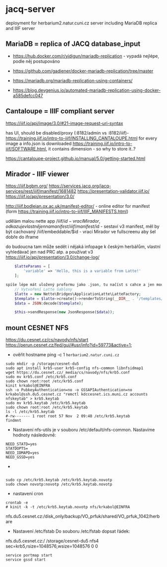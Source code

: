 # jacq-server
deployment for herbarium2.natur.cuni.cz server including MariaDB replica and IIIF server

## MariaDB = replica of JACQ database_input
* https://hub.docker.com/r/yidigun/mariadb-replication - vypadá nejlépe, podle něj postupováno

* https://github.com/gadiener/docker-mariadb-replication/tree/master
* https://mariadb.org/mariadb-replication-using-containers/
* https://blog.devgenius.io/automated-mariadb-replication-using-docker-a585defcc047

## Cantaloupe = IIIF compliant server
https://iiif.io/api/image/3.0/#21-image-request-uri-syntax

has UI, should be disabled/proxy (:8182/admin vs :8182/iiif)- https://training.iiif.io/intro-to-iiif/INSTALLING_CANTALOUPE.html
for every image a info.json is downloaded https://training.iiif.io/intro-to-iiif/SOFTWARE.html, it contains dimension - so why to store it..?

https://cantaloupe-project.github.io/manual/5.0/getting-started.html

## Mirador - IIIF viewer
https://iiif.bgbm.org/
https://services.jacq.org/jacq-services/rest/iiif/manifest/1681482
https://presentation-validator.iiif.io/
https://iiif.io/api/presentation/3.0/

http://iiif.bodleian.ox.ac.uk/manifest-editor/ - online editor for manifest (form https://training.iiif.io/intro-to-iiif/IIIF_MANIFESTS.html)


udělám malou nette app
/iiif/$id - vrací Mirador, odkazuje vlastně jen na manifest
/iiif/manifest/$id - sestaví v3 manifest, měl by být cachovaný
/iiif/embeddable/$id - vrací Mirador ve fullscreenu aby šel dobře do iframe

do budoucna tam může sedět i nějaká infopage k českým herbářům, vlastní vyhledávač jen nad PRC atp.
a používat v3 https://iiif.io/api/presentation/3.0/change-log/
```php
    $latteParams = [
        'variable' => 'Hello, this is a variable from Latte!'
    ];

spíše lépe mát uložený proformu jako .json, tu načíst s cahce a jen modifikovat dílčí aspekt
    // Vytvoření Latte šablony
    $latte = new Nette\Bridges\ApplicationLatte\LatteFactory;
    $template = $latte->create()->renderToString(__DIR__ . '/templates/Api/default.latte', $latteParams);
    $data = JSON:decode($template);

    $this->sendResponse(new JsonResponse($data));
```

## mount CESNET NFS
https://du.cesnet.cz/cs/navody/nfs/start
https://perun.cesnet.cz/fed/gui/#usr/info?id=59773&active=1;

* ověřit hostname ping -c 1 ``herbarium2.natur.cuni.cz``
```shell
sudo mkdir -p /storage/cesnet-du5
sudo apt install krb5-user krb5-config nfs-common libnfsidmap1
wget https://du.cesnet.cz/_media/cs/navody/nfs/krb5.conf
sudo mv krb5.conf /etc/krb5.conf
sudo chown root:root /etc/krb5.conf
kinit krkabol@EINFRA
ssh -o PubkeyAuthentication=no -o GSSAPIAuthentication=no krkabol@ssh.du5.cesnet.cz "remctl kdccesnet.ics.muni.cz accounts nfskeytab" > krb5.keytab
sudo mv krb5.keytab /etc/krb5.keytab
sudo chown root:root /etc/krb5.keytab
ls -l /etc/krb5.keytab
#-rw------- 1 root root 57 Nov  2 09:48 /etc/krb5.keytab
findmnt
```
* Nastavení nfs-utils je v souboru /etc/default/nfs-common. Nastavíme hodnoty následovně:
```
NEED_STATD=yes
STATDOPTS=
NEED_IDMAPD=yes
NEED_GSSD=yes
```
*
```shell

sudo cp /etc/krb5.keytab /etc/krb5.keytab.novotp
sudo chown novotp:novotp /etc/krb5.keytab.novotp
```
* nastavení cron
```shell
crontab -e
# kinit -k -t /etc/krb5.keytab.novotp nfs/krkabol@EINFRA
```
  nfs.du5.cesnet.cz:/disk_only/backup/VO_prfuk/shared/VO_prfuk_1042/herbare
* Nastavení /etc/fstab
  Do souboru /etc/fstab dopsat řádek:

nfs.du5.cesnet.cz:/ /storage/cesnet-du5   nfs4   sec=krb5,rsize=1048576,wsize=1048576   0 0

```shell
service portmap start
service gssd start
```
